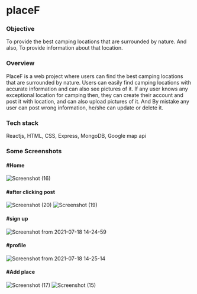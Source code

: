 # placeF

### Objective
To provide the best camping locations that are surrounded by nature. And also, To provide information 
about that location.


### Overview
PlaceF is a web project where users can find the best camping locations that are surrounded by nature. Users can easily find camping locations with accurate information and can 
also see pictures of it. If any user knows any exceptional location for camping then, they can create their account and post it with location, and can also upload pictures 
of it. And By mistake any user can post wrong information, he/she can update or delete it.

### Tech stack
Reactjs, HTML, CSS, Express, MongoDB, Google map api

### Some Screenshots

#### #Home
![Screenshot (16)](https://user-images.githubusercontent.com/52958581/137092911-edf0243a-ae98-4326-bb8d-b4325db33cad.png)


#### #after clicking post
![Screenshot (20)](https://user-images.githubusercontent.com/52958581/137093863-ded3ea2a-311a-44a1-9d1f-59ec126bb4eb.png)
![Screenshot (19)](https://user-images.githubusercontent.com/52958581/137093937-84b3f088-0d0d-41ce-8df3-32dfc8b1d27a.png)

#### #sign up
![Screenshot from 2021-07-18 14-24-59](https://user-images.githubusercontent.com/52958581/126114401-3c9d0e4b-a0c2-4e9e-b6a3-35caac140614.png)


#### #profile
![Screenshot from 2021-07-18 14-25-14](https://user-images.githubusercontent.com/52958581/126114659-b018bbef-02d3-42cb-9c35-732e6c177227.png)

#### #Add place
![Screenshot (17)](https://user-images.githubusercontent.com/52958581/137094039-eca6610e-646f-41e0-a547-7dbd0ef6db6e.png)
![Screenshot (15)](https://user-images.githubusercontent.com/52958581/137094116-0744a5e0-e5aa-490d-b1aa-b5ecf5dd02f8.png)
